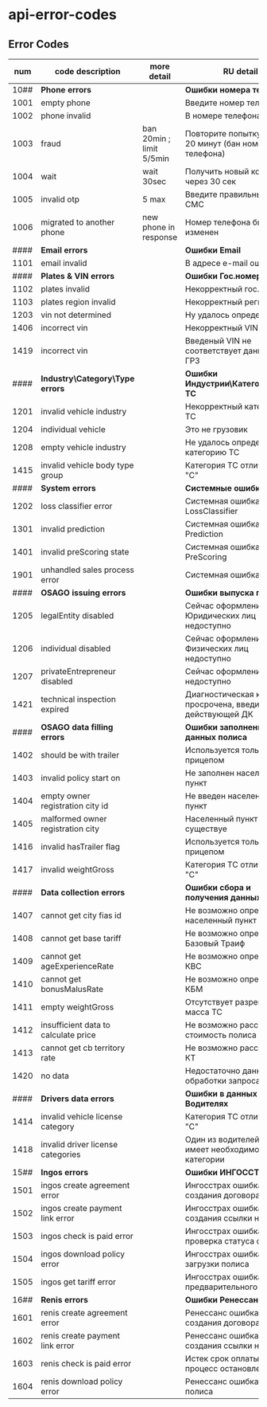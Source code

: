 # api-error-codes


## Error Codes
| num  | code description                     | more detail              | RU detail                                                      |
| ---- | -------------------------------------| ------------------------ |----------------------------------------------------------------|
| 10## | **Phone errors**                     |                          | **Ошибки номера телефона**                                     |
| 1001 | empty phone                          |                          | Введите номер телефона                                         |
| 1002 | phone invalid                        |                          | В номере телефона ошибка                                       |
| 1003 | fraud                                | ban 20min ; limit 5/5min | Повторите попытку через 20 минут (бан номера телефона)         |
| 1004 | wait                                 | wait 30sec               | Получить новый код можно через 30 сек                          |
| 1005 | invalid otp                          | 5 max                    | Введите правильный код из СМС                                  |
| 1006 | migrated to another phone            | new phone in response    | Номер телефона был изменен                                     |
| #### | **Email errors**                     |                          | **Ошибки Email**                                               |
| 1101 | email invalid                        |                          | В адресе e-mail ошибка                                         |
| #### | **Plates & VIN errors**              |                          | **Ошибки Гос.номера и VIN**                                    |
| 1102 | plates invalid                       |                          | Некорректный гос.номер                                         |
| 1103 | plates region invalid                |                          | Некорректный регион                                            |
| 1203 | vin not determined                   |                          | Ну удалось определить VIN                                      |
| 1406 | incorrect vin                        |                          | Некорректный VIN                                               |
| 1419 | incorrect vin                        |                          | Введеный VIN не соответствует данным по ГРЗ                    |
| #### | **Industry\Category\Type errors**    |                          | **Ошибки Индустрии\Категории\Типа ТС**                         |
| 1201 | invalid vehicle industry             |                          | Некорректный категория ТС                                      |
| 1204 | individual vehicle                   |                          | Это не грузовик                                                |
| 1208 | empty vehicle industry               |                          | Не удалось определить категорию ТС                             |
| 1415 | invalid vehicle body type group      |                          | Категория ТС отличается от "С"                                 |
| #### | **System errors**                    |                          | **Системные ошибки**                                           |
| 1202 | loss classifier error                |                          | Системная ошибка LossClassifier                                |
| 1301 | invalid prediction                   |                          | Системная ошибка Prediction                                    |
| 1401 | invalid preScoring state             |                          | Системная ошибка PreScoring                                    |
| 1901 | unhandled sales process error        |                          | Системная ошибка                                               |
| #### | **OSAGO issuing errors**             |                          | **Ошибки выпуска полиса**                                      |
| 1205 | legalEntity disabled                 |                          | Сейчас оформление для Юридических лиц недоступно               |
| 1206 | individual disabled                  |                          | Сейчас оформление для Физических лиц недоступно                |
| 1207 | privateEntrepreneur disabled         |                          | Сейчас оформление для ИП недоступно                            |
| 1421 | technical inspection expired         |                          | Диагностическая карта просрочена, введите номер действующей ДК |
| #### | **OSAGO data filling errors**        |                          | **Ошибки заполнения данных полиса**                            |
| 1402 | should be with trailer               |                          | Используется только с прицепом                                 |
| 1403 | invalid policy start on              |                          | Не заполнен населенный пункт                                   |
| 1404 | empty owner registration city id     |                          | Не введен населенный пункт                                     |
| 1405 | malformed owner registration city    |                          | Населенный пункт не существуе                                  |
| 1416 | invalid hasTrailer flag              |                          | Используется только с прицепом                                 |
| 1417 | invalid weightGross                  |                          | Категория ТС отличается от "С"                                 |
| #### | **Data collection errors**           |                          | **Ошибки сбора и получения данных**                            |
| 1407 | cannot get city fias id              |                          | Не возможно определить населенный пункт                        |
| 1408 | cannot get base tariff               |                          | Не возможно определить Базовый Траиф                           |
| 1409 | cannot get ageExperienceRate         |                          | Не возможно определить КВС                                     |
| 1410 | cannot get bonusMalusRate            |                          | Не возможно определить КБМ                                     |
| 1411 | empty weightGross                    |                          | Отсутствует разрешенная масса ТС                               |
| 1412 | insufficient data to calculate price |                          | Не возможно рассчитать стоимость полиса                        |
| 1413 | cannot get cb territory rate         |                          | Не возможно рассчитать КТ                                      |
| 1420 | no data                              |                          | Недостаточно данных для обработки запроса                      |
| #### | **Drivers data errors**              |                          | **Ошибки в данных о Водителях**                                |
| 1414 | invalid vehicle license category     |                          | Категория ТС отличается от "С"                                 |
| 1418 | invalid driver license categories    |                          | Один из водителей на имеет необходимой категории               |
| 15## | **Ingos errors**                     |                          | **Ошибки ИНГОССТРАХ**                                          |
| 1501 | ingos create agreement error         |                          | Ингосстрах ошибка создания договора                            |
| 1502 | ingos create payment link error      |                          | Ингосстрах ошибка создания ссылки на оплату                    |
| 1503 | ingos check is paid error            |                          | Ингосстрах ошибка проверка статуса оплаты                      |
| 1504 | ingos download policy error          |                          | Ингосстрах ошибка загрузки полиса                              |
| 1505 | ingos get tariff error               |                          | Ингосстрах ошибка предварительного расчета                     |
| 16## | **Renis errors**                     |                          | **Ошибки Ренессанс**                                           |
| 1601 | renis create agreement error         |                          | Ренессанс ошибка создания договора                             |
| 1602 | renis create payment link error      |                          | Ренессанс ошибка создания ссылки на оплату                     |
| 1603 | renis check is paid error            |                          | Истек срок оплаты полиса, процесс остановлен                   |
| 1604 | renis download policy error          |                          | Ренессанс ошибка загрузки полиса                               |
